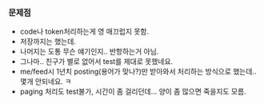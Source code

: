 ### 문제점
- code나 token처리하는게 영 매끄럽지 못함.
- 저장까지는 했는데.
- 나머지는 도통 무슨 얘기인지.. 반항하는거 아님.
- 그나마.. 친구가 별로 없어서 test를 제대로 못했네요.
- me/feed시 1년치 posting(용어가 맞나?)만 받아와서 처리하는 방식으로 했는데.. 몇개 안되네요. ㅋ
- paging 처리도 test불가, 시간이 좀 걸리던데... 양이 좀 많으면 죽을지도 모름.